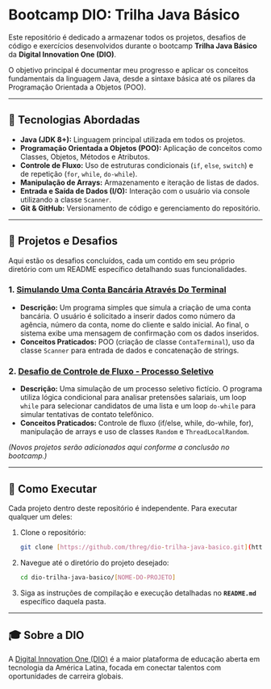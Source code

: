 # Bootcamp DIO: Trilha Java Básico

Este repositório é dedicado a armazenar todos os projetos, desafios de código e exercícios desenvolvidos durante o bootcamp **Trilha Java Básico** da **Digital Innovation One (DIO)**.

O objetivo principal é documentar meu progresso e aplicar os conceitos fundamentais da linguagem Java, desde a sintaxe básica até os pilares da Programação Orientada a Objetos (POO).

---

## 🚀 Tecnologias Abordadas

* **Java (JDK 8+):** Linguagem principal utilizada em todos os projetos.
* **Programação Orientada a Objetos (POO):** Aplicação de conceitos como Classes, Objetos, Métodos e Atributos.
* **Controle de Fluxo:** Uso de estruturas condicionais (`if`, `else`, `switch`) e de repetição (`for`, `while`, `do-while`).
* **Manipulação de Arrays:** Armazenamento e iteração de listas de dados.
* **Entrada e Saída de Dados (I/O):** Interação com o usuário via console utilizando a classe `Scanner`.
* **Git & GitHub:** Versionamento de código e gerenciamento do repositório.

---

## 📂 Projetos e Desafios

Aqui estão os desafios concluídos, cada um contido em seu próprio diretório com um README específico detalhando suas funcionalidades.

### 1. [Simulando Uma Conta Bancária Através Do Terminal](./conta-banco/)

* **Descrição:** Um programa simples que simula a criação de uma conta bancária. O usuário é solicitado a inserir dados como número da agência, número da conta, nome do cliente e saldo inicial. Ao final, o sistema exibe uma mensagem de confirmação com os dados inseridos.
* **Conceitos Praticados:** POO (criação de classe `ContaTerminal`), uso da classe `Scanner` para entrada de dados e concatenação de strings.

### 2. [Desafio de Controle de Fluxo - Processo Seletivo](./processo-seletivo/)

* **Descrição:** Uma simulação de um processo seletivo fictício. O programa utiliza lógica condicional para analisar pretensões salariais, um loop `while` para selecionar candidatos de uma lista e um loop `do-while` para simular tentativas de contato telefônico.
* **Conceitos Praticados:** Controle de fluxo (if/else, while, do-while, for), manipulação de arrays e uso de classes `Random` e `ThreadLocalRandom`.

*(Novos projetos serão adicionados aqui conforme a conclusão no bootcamp.)*

---

## 🏃 Como Executar

Cada projeto dentro deste repositório é independente. Para executar qualquer um deles:

1.  Clone o repositório:
    ```bash
    git clone [https://github.com/threg/dio-trilha-java-basico.git](https://github.com/threg/dio-trilha-java-basico.git)
    ```
2.  Navegue até o diretório do projeto desejado:
    ```bash
    cd dio-trilha-java-basico/[NOME-DO-PROJETO]
    ```
3.  Siga as instruções de compilação e execução detalhadas no **`README.md`** específico daquela pasta.

---

## 🎓 Sobre a DIO

A [Digital Innovation One (DIO)](https://www.dio.me/) é a maior plataforma de educação aberta em tecnologia da América Latina, focada em conectar talentos com oportunidades de carreira globais.
